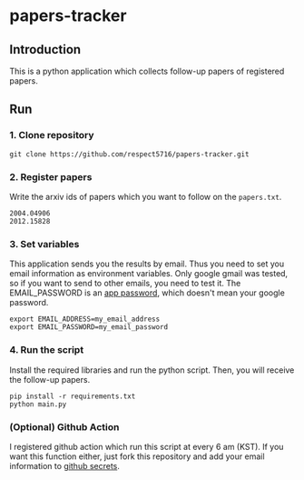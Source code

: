 # papers-tracker

## Introduction
This is a python application which collects follow-up papers of registered papers.


## Run
### 1. Clone repository
```
git clone https://github.com/respect5716/papers-tracker.git
```

### 2. Register papers
Write the arxiv ids of papers which you want to follow on the `papers.txt`.

```
2004.04906
2012.15828
```

### 3. Set variables
This application sends you the results by email. Thus you need to set you email information as environment variables.
Only google gmail was tested, so if you want to send to other emails, you need to test it.
The EMAIL_PASSWORD is an [app password](https://support.google.com/accounts/answer/185833?hl=en), which doesn't mean your google password.

```
export EMAIL_ADDRESS=my_email_address
export EMAIL_PASSWORD=my_email_password
```

### 4. Run the script
Install the required libraries and run the python script. Then, you will receive the follow-up papers.

```
pip install -r requirements.txt
python main.py
```

### (Optional) Github Action
I registered github action which run this script at every 6 am (KST). If you want this function either, just fork this repository and add your email information to [github secrets](https://docs.github.com/en/actions/security-guides/encrypted-secrets).
